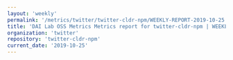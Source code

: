 ```yaml
---
layout: 'weekly'
permalink: '/metrics/twitter/twitter-cldr-npm/WEEKLY-REPORT-2019-10-25'
title: 'DAI Lab OSS Metrics Metrics report for twitter-cldr-npm | WEEKLY-REPORT-2019-10-25'
organization: 'twitter'
repository: 'twitter-cldr-npm'
current_date: '2019-10-25'
---
```

